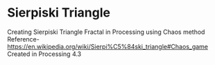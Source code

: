# Sierpiski Triangle
Creating Sierpiski Triangle Fractal in Processing using Chaos method\
Reference- https://en.wikipedia.org/wiki/Sierpi%C5%84ski_triangle#Chaos_game  \
Created in Processing 4.3
